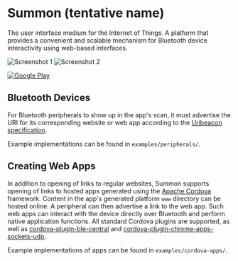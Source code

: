 Summon (tentative name)
========================

The user interface medium for the Internet of Things.
A platform that provides a convenient and scalable mechanism for Bluetooth device interactivity using web-based interfaces.

![Screenshot 1](https://lh3.googleusercontent.com/mZjhpdgXmufctor4O-_kJTROVItbnK9V5HSfcl_FOZ448S1yFL-w90dxBAgC1rkpuA=w350-rw) 
![Screenshot 2](https://lh3.googleusercontent.com/6sl6v2lT4HHC83cJZSPoOz9BgIvs_WEhd-C3ZqEJdoTXMuNNJTDlzXzWxy1kmPVSLA=w350-rw)

[![Google Play](https://developer.android.com/images/brand/en_app_rgb_wo_45.png)](https://play.google.com/store/apps/details?id=edu.umich.eecs.lab11.summon)


Bluetooth Devices
-----------------
For Bluetooth peripherals to show up in the app's scan, it must advertise the URI for its corresponding website or web app according to the [Uribeacon specification](https://github.com/google/uribeacon/blob/master/specification/AdvertisingMode.md).

Example implementations can be found in `examples/peripherals/`.


Creating Web Apps
-----------------
In addition to opening of links to regular websites, Summon supports opening of links to hosted apps generated using the [Apache Cordova](https://cordova.apache.org/) framework. Content in the app's generated platform `www` directory can be hosted online. A peripheral can then advertise a link to the web app. Such web apps can interact with the device directly over Bluetooth and perform native application functions. All standard Cordova plugins are supported, as well as [cordova-plugin-ble-central](https://github.com/don/cordova-plugin-ble-central) and [cordova-plugin-chrome-apps-sockets-udp](https://github.com/MobileChromeApps/cordova-plugin-chrome-apps-sockets-udp).

Example implementations of apps can be found in `examples/cordova-apps/`.
